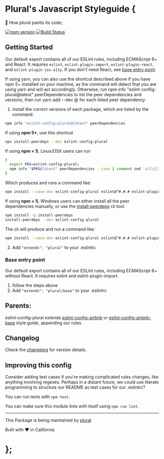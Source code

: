 # Plural's Javascript Styleguide {
🎨 How plural paints its code;

[![npm version](https://badge.fury.io/js/eslint-config-plural.svg)](https://badge.fury.io/js/eslint-config-plural) [![Build Status](https://travis-ci.org/pluralcom/eslint-config-plural.svg?branch=master)](https://travis-ci.org/pluralcom/eslint-config-plural)

## Getting Started

Our default export contains all of our ESLint rules, including ECMAScript 6+ and React. It requires `eslint`, `eslint-plugin-import`, `eslint-plugin-react`, and `eslint-plugin-jsx-a11y`. If you don't need React, see [base entry point](#base-entry-point).

If using yarn, you can also use the shortcut described above if you have npm 5+ installed on your machine, as the command will detect that you are using yarn and will act accordingly. Otherwise, run npm info "eslint-config-plural@latest" peerDependencies to list the peer dependencies and versions, then run yarn add --dev <dependency>@<version> for each listed peer dependency.

1. Install the correct versions of each package, which are listed by the command:

  ```sh
  npm info "eslint-config-plural@latest" peerDependencies
  ```

  If using **npm 5+**, use this shortcut

  ```sh
  npx install-peerdeps --dev eslint-config-plural
  ```

  If using **npm < 5**, Linux/OSX users can run

  ```sh
  (
    export PKG=eslint-config-plural;
    npm info "$PKG@latest" peerDependencies --json | command sed 's/[\{\},]//g ; s/: /@/g' | xargs npm install --save-dev "$PKG@latest"
  )
  ```

  Which produces and runs a command like:

  ```sh
  npm install --save-dev eslint-config-plural eslint@^#.#.# eslint-plugin-jsx-a11y@^#.#.# eslint-plugin-import@^#.#.# eslint-plugin-react@^#.#.#
  ```

  If using **npm < 5**, Windows users can either install all the peer dependencies manually, or use the [install-peerdeps](https://github.com/nathanhleung/install-peerdeps) cli tool.

  ```sh
  npm install -g install-peerdeps
  install-peerdeps --dev eslint-config-plural
  ```
  The cli will produce and run a command like:

  ```sh
  npm install --save-dev eslint-config-plural eslint@^#.#.# eslint-plugin-jsx-a11y@^#.#.# eslint-plugin-import@^#.#.# eslint-plugin-react@^#.#.#
  ```

2. Add `"extends": "plural"` to your .eslintrc

### Base entry point

Our default export contains all of our ESLint rules, including ECMAScript 6+ without React. It requires eslint and eslint-plugin-import.

1. follow the steps above
2. Add `"extends": "plural/base"` to your .eslintrc

## Parents:
eslint-config-plural extends [eslint-config-airbnb](https://github.com/airbnb/javascript/tree/master/packages/eslint-config-airbnb) or [eslint-config-airbnb-base](https://github.com/airbnb/javascript/tree/master/packages/eslint-config-airbnb-base) style guide, appending our rules.

## Changelog
Check the [changelog](https://github.com/pluralcom/eslint-config-plural/releases) for version details.

## Improving this config

Consider adding test cases if you're making complicated rules changes, like anything involving regexes. Perhaps in a distant future, we could use literate programming to structure our README as test cases for our .eslintrc?

You can run tests with `npm test`.

You can make sure this module lints with itself using `npm run lint`.

<hr>

This Package is being maintained by [plural](https://plural.com)

Built with ❤️ in California

# };
